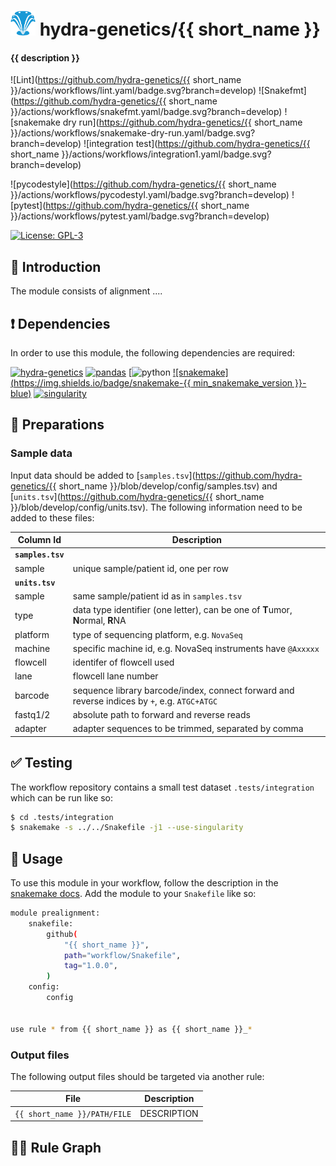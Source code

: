 # <img src="images/hydragenetics.png" width=40 /> hydra-genetics/{{ short_name }}

#### {{ description }}

![Lint](https://github.com/hydra-genetics/{{ short_name }}/actions/workflows/lint.yaml/badge.svg?branch=develop)
![Snakefmt](https://github.com/hydra-genetics/{{ short_name }}/actions/workflows/snakefmt.yaml/badge.svg?branch=develop)
![snakemake dry run](https://github.com/hydra-genetics/{{ short_name }}/actions/workflows/snakemake-dry-run.yaml/badge.svg?branch=develop)
![integration test](https://github.com/hydra-genetics/{{ short_name }}/actions/workflows/integration1.yaml/badge.svg?branch=develop)

![pycodestyle](https://github.com/hydra-genetics/{{ short_name }}/actions/workflows/pycodestyl.yaml/badge.svg?branch=develop)
![pytest](https://github.com/hydra-genetics/{{ short_name }}/actions/workflows/pytest.yaml/badge.svg?branch=develop)

[![License: GPL-3](https://img.shields.io/badge/License-GPL3-yellow.svg)](https://opensource.org/licenses/gpl-3.0.html)

## :speech_balloon: Introduction

The module consists of alignment  ....

## :heavy_exclamation_mark: Dependencies

In order to use this module, the following dependencies are required:

[![hydra-genetics](https://img.shields.io/badge/hydragenetics-v0.9.1-blue)](https://github.com/hydra-genetics/)
[![pandas](https://img.shields.io/badge/pandas-1.3.1-blue)](https://pandas.pydata.org/)
[![python](https://img.shields.io/badge/python-3.8-blue)
[![snakemake](https://img.shields.io/badge/snakemake-{{ min_snakemake_version }}-blue)](https://snakemake.readthedocs.io/en/stable/)
[![singularity](https://img.shields.io/badge/singularity-3.0.0-blue)](https://sylabs.io/docs/)

## :school_satchel: Preparations

### Sample data

Input data should be added to [`samples.tsv`](https://github.com/hydra-genetics/{{ short_name }}/blob/develop/config/samples.tsv)
and [`units.tsv`](https://github.com/hydra-genetics/{{ short_name }}/blob/develop/config/units.tsv).
The following information need to be added to these files:

| Column Id | Description |
| --- | --- |
| **`samples.tsv`** |
| sample | unique sample/patient id, one per row |
| **`units.tsv`** |
| sample | same sample/patient id as in `samples.tsv` |
| type | data type identifier (one letter), can be one of **T**umor, **N**ormal, **R**NA |
| platform | type of sequencing platform, e.g. `NovaSeq` |
| machine | specific machine id, e.g. NovaSeq instruments have `@Axxxxx` |
| flowcell | identifer of flowcell used |
| lane | flowcell lane number |
| barcode | sequence library barcode/index, connect forward and reverse indices by `+`, e.g. `ATGC+ATGC` |
| fastq1/2 | absolute path to forward and reverse reads |
| adapter | adapter sequences to be trimmed, separated by comma |

## :white_check_mark: Testing

The workflow repository contains a small test dataset `.tests/integration` which can be run like so:

```bash
$ cd .tests/integration
$ snakemake -s ../../Snakefile -j1 --use-singularity
```

## :rocket: Usage

To use this module in your workflow, follow the description in the
[snakemake docs](https://snakemake.readthedocs.io/en/stable/snakefiles/modularization.html#modules).
Add the module to your `Snakefile` like so:

```bash
module prealignment:
    snakefile:
        github(
            "{{ short_name }}",
            path="workflow/Snakefile",
            tag="1.0.0",
        )
    config:
        config


use rule * from {{ short_name }} as {{ short_name }}_*
```

### Output files

The following output files should be targeted via another rule:

| File | Description |
|---|---|
| `{{ short_name }}/PATH/FILE` | DESCRIPTION |

## :judge: Rule Graph
